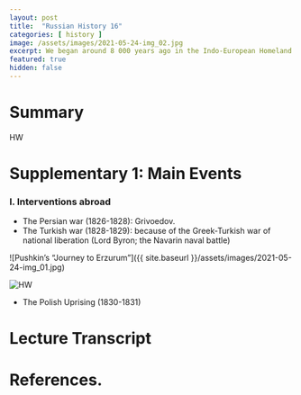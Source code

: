 ```yaml
---
layout: post
title:  "Russian History 16"
categories: [ history ]
image: /assets/images/2021-05-24-img_02.jpg
excerpt: We began around 8 000 years ago in the Indo-European Homeland and ended in 988, when Vladimir the Great adopted Orthodox Christianity.
featured: true
hidden: false
---
```


# Summary

HW

# Supplementary 1: Main Events

### I. Interventions abroad 
* The Persian war (1826-1828): Grivoedov.
* The Turkish war (1828-1829): because of the Greek-Turkish war of national liberation (Lord Byron; the Navarin naval battle)

![Pushkin’s “Journey to Erzurum”]({{ site.baseurl }}/assets/images/2021-05-24-img_01.jpg)

<img src="{{ site.baseurl }}/assets/images/2021-05-24-img_01.jpg" title = "HW"/>

* The Polish Uprising (1830-1831)

# Lecture Transcript

# References.
